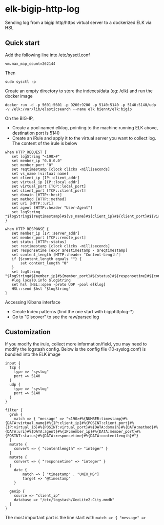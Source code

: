 # elk-bigip-http-log
Sending log from a bigip http/https virtual server to a dockerized ELK via HSL

## Quick start
Add the following line into /etc/sysctl.conf
```
vm.max_map_count=262144
```
Then
```
sudo sysctl -p
```
Create an empty directory to store the indexes/data (eg: /elk) and run the docker image
```
docker run -d -p 5601:5601 -p 9200:9200 -p 5140:5140 -p 5140:5140/udp -v /elk:/var/lib/elasticsearch --name elk biennt/elk:bigip
```

On the BIG-IP, 
- Create a pool named elklog, pointing to the machine running ELK above, destination port is 5140
- Create an iRule and apply it to the virtual server you want to collect log. The content of the irule is below
```
when HTTP_REQUEST {
   set logString "<190>#"
   set member_ip "0.0.0.0"
   set member_port "0"
   set reqtimestamp [clock clicks -milliseconds]
   set vs_name [virtual name]
   set client_ip [IP::client_addr]
   set virtual_ip [IP::local_addr]
   set virtual_port [TCP::local_port]
   set client_port [TCP::client_port]
   set domain [HTTP::host]
   set method [HTTP::method]
   set uri [HTTP::uri]
   set agent [HTTP::header "User-Agent"]
   set logString "$logString${reqtimestamp}#${vs_name}#${client_ip}#${client_port}#${virtual_ip}#${virtual_port}#${domain}#${method}#${uri}#${agent}"
}

when HTTP_RESPONSE {
   set member_ip [IP::server_addr]
   set member_port [TCP::remote_port]
   set status [HTTP::status]
   set restimestamp [clock clicks -milliseconds]
   set responsetime [expr $restimestamp - $reqtimestamp]
   set content_length [HTTP::header "Content-Length"]
   if {$content_length equals ""} {
       set content_length "0"
   }
   set logString "$logString#${member_ip}#${member_port}#${status}#${responsetime}#${content_length}#"
   #log local0.info $logString
   set hsl [HSL::open -proto UDP -pool elklog]
   HSL::send $hsl "$logString"
}
```
Accessing Kibana interface
- Create Index patterns (find the one start with bigiphttplog-*)
- Go to "Discover" to see the raw/parsed log

## Customization
If you modify the irule, collect more information/field, you may need to modify the logstash config.
Below is the config file (10-syslog.conf) is bundled into the ELK image
```
input {
  tcp {
    type => "syslog"
    port => 5140
  }
  udp {
    type => "syslog"
    port => 5140
  }
}

filter {
  grok {
    match => { "message" => "<190>#%{NUMBER:timestamp}#%{DATA:virtual_name}#%{IP:client_ip}#%{POSINT:client_port}#%{IP:virtual_ip}#%{POSINT:virtual_port}#%{DATA:domain}#%{DATA:method}#%{DATA:uri}#%{DATA:agent}#%{IP:member_ip}#%{DATA:member_port}#%{POSINT:status}#%{DATA:responsetime}#%{DATA:contentlength}#"}
  }
  mutate {
    convert => { "contentlength" => "integer" }
  }
  mutate {
    convert => { "responsetime" => "integer" }
  }
    date {
        match => [ "timestamp" , "UNIX_MS"]
        target => "@timestamp"
    }

  geoip {
    source => "client_ip"
    database => "/etc/logstash/GeoLite2-City.mmdb"
  }
}
```
The most important part is the line start with ```match => { "message" =>```
